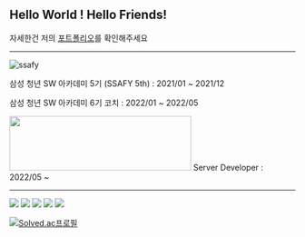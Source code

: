 
Hello World ! Hello Friends!
----------------------
자세한건 저의 [포트폴리오](https://shining8543.notion.site/Backend-Developer-5746d749780440148c89cef6bec14d36)를 확인해주세요

---------------------------------------------------------------

![ssafy](https://user-images.githubusercontent.com/43779730/171615052-778b95a5-1434-4a01-804a-b30b27fd5c92.png)

삼성 청년 SW 아카데미 5기 (SSAFY 5th) : 2021/01 ~ 2021/12

삼성 청년 SW 아카데미 6기 코치 : 2022/01 ~ 2022/05

<img src="https://user-images.githubusercontent.com/43779730/171615077-ed264fb3-ac69-48a8-ac1e-ac9b6156c7de.png"  width="320" height="96"/>
Server Developer : 2022/05 ~ 

---------------------------------------------------------------


<img src="https://img.shields.io/badge/JAVA-007396?style=flat-square&logo=JAVA&logoColor=white"/></a>
<img src="https://img.shields.io/badge/Spring Boot-6DB33F?style=flat-square&logo=Spring&logoColor=white"/></a>
<img src="https://img.shields.io/badge/JPA-47A248?style=flat-square&logo=Hibernate&logoColor=white"/></a>
<img src="https://img.shields.io/badge/MySQL-4479A1?style=flat-square&logo=MySQL&logoColor=white"/></a>
<img src="https://img.shields.io/badge/Redis-DC382D?style=flat-square&logo=Redis&logoColor=white"/></a>



[![Solved.ac프로필](http://mazassumnida.wtf/api/v2/generate_badge?boj=shining8543)](https://solved.ac/shining8543)



